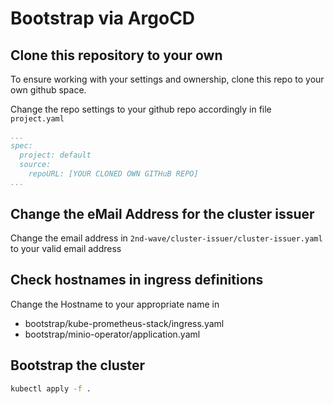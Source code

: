 # Bootstrap via ArgoCD

## Clone this repository to your own

To ensure working with your settings and ownership, clone this repo to your own github space.

Change the repo settings to your github repo accordingly in file `project.yaml` 

```yaml
...
spec:
  project: default
  source:
    repoURL: [YOUR CLONED OWN GITHuB REPO]
...
```

## Change the eMail Address for the cluster issuer

Change the email address in `2nd-wave/cluster-issuer/cluster-issuer.yaml` to your valid email address

## Check hostnames in ingress definitions

Change the Hostname to your appropriate name in

- bootstrap/kube-prometheus-stack/ingress.yaml
- bootstrap/minio-operator/application.yaml

## Bootstrap the cluster

```bash
kubectl apply -f .
```
